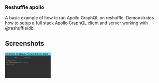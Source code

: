 ### Reshuffle apollo

A basic example of how to run Apollo GraphQL on reshuffle.
Demonstrates how to setup a full stack Apollo GraphQL client and server working with @reshuffle/db.

## Screenshots

<img src="./app-screen.png" width="30%" height="30%">